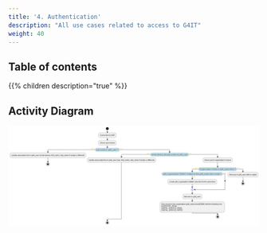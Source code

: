 ```yaml
---
title: '4. Authentication'
description: "All use cases related to access to G4IT"
weight: 40
---
```


## Table of contents

{{% children description="true" %}}

## Activity Diagram

![Connection_to_g4it.png](./images/Connection_to_g4it.png)
